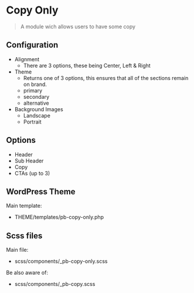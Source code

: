 # Copy Only

> A module wich allows users to have some copy

## Configuration 
- Alignment
	- There are 3 options, these being Center, Left & Right
- Theme
	- Returns one of 3 options, this ensures that all of the sections remain on brand.
	- primary
 	- secondary
	- alternative
- Background Images
	- Landscape
	- Portrait

## Options
- Header
- Sub Header
- Copy
- CTAs (up to 3)

## WordPress Theme
Main template:
- THEME/templates/pb-copy-only.php

## Scss files

Main file:
- scss/components/_pb-copy-only.scss

Be also aware of:
- scss/components/_pb-copy.scss

